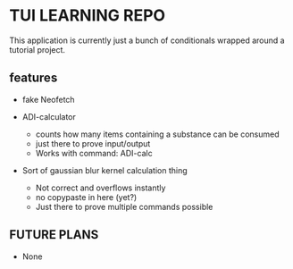 # TUI LEARNING REPO

This application is currently just a bunch of conditionals
wrapped around a tutorial project.

## features

- fake Neofetch

- ADI-calculator
  - counts how many items containing a substance can be consumed
  - just there to prove input/output
  - Works with command: ADI-calc

- Sort of gaussian blur kernel calculation thing
  - Not correct and overflows instantly
  - no copypaste in here (yet?)
  - Just there to prove multiple commands possible

## FUTURE PLANS

- None
